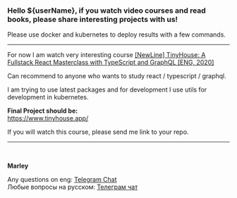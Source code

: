 ### Hello ${userName}, if you watch video courses and read books, please share interesting projects with us!

Please use docker and kubernetes to deploy results with a few commands.

---

For now I am watch very interesting course <a href="https://github.com/webmakaka/TinyHouse-A-Fullstack-React-Masterclass-with-TypeScript-and-GraphQL">[NewLine] TinyHouse: A Fullstack React Masterclass with TypeScript and GraphQL [ENG, 2020]</a>

Can recommend to anyone who wants to study react / typescript / graphql.

I am trying to use latest packages and for development I use utils for development in kubernetes.

**Final Project should be:**  
https://www.tinyhouse.app/

If you will watch this course, please send me link to your repo.

---

<br/>

**Marley**

Any questions on eng: <a href="https://jsdev.org/chat/">Telegram Chat</a>  
Любые вопросы на русском: <a href="https://jsdev.ru/chat/">Телеграм чат</a>

 
